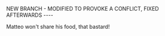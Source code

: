 NEW BRANCH - MODIFIED TO PROVOKE A CONFLICT, FIXED AFTERWARDS ----

Matteo won't share his food, that bastard!
